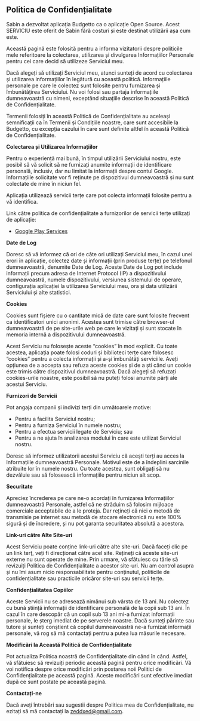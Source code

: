 ## Politica de Confidențialitate

Sabin a dezvoltat aplicația Budgetto ca o aplicație Open Source. Acest SERVICIU este oferit de Sabin fără costuri și este destinat utilizării așa cum este.

Această pagină este folosită pentru a informa vizitatorii despre politicile mele referitoare la colectarea, utilizarea și divulgarea Informațiilor Personale pentru cei care decid să utilizeze Serviciul meu.

Dacă alegeți să utilizați Serviciul meu, atunci sunteți de acord cu colectarea și utilizarea informațiilor în legătură cu această politică. Informațiile personale pe care le colectez sunt folosite pentru furnizarea și îmbunătățirea Serviciului. Nu voi folosi sau partaja informațiile dumneavoastră cu nimeni, exceptând situațiile descrise în această Politică de Confidențialitate.

Termenii folosiți în această Politică de Confidențialitate au aceleași semnificații ca în Termenii și Condițiile noastre, care sunt accesibile la Budgetto, cu excepția cazului în care sunt definite altfel în această Politică de Confidențialitate.

**Colectarea și Utilizarea Informațiilor**

Pentru o experiență mai bună, în timpul utilizării Serviciului nostru, este posibil să vă solicit să ne furnizați anumite informații de identificare personală, inclusiv, dar nu limitat la informații despre contul Google. Informațiile solicitate vor fi reținute pe dispozitivul dumneavoastră și nu sunt colectate de mine în niciun fel.

Aplicația utilizează servicii terțe care pot colecta informații folosite pentru a vă identifica.

Link către politica de confidențialitate a furnizorilor de servicii terțe utilizați de aplicație:

*   [Google Play Services](https://www.google.com/policies/privacy/)

**Date de Log**

Doresc să vă informez că ori de câte ori utilizați Serviciul meu, în cazul unei erori în aplicație, colectez date și informații (prin produse terțe) pe telefonul dumneavoastră, denumite Date de Log. Aceste Date de Log pot include informații precum adresa de Internet Protocol (IP) a dispozitivului dumneavoastră, numele dispozitivului, versiunea sistemului de operare, configurația aplicației la utilizarea Serviciului meu, ora și data utilizării Serviciului și alte statistici.

**Cookies**

Cookies sunt fișiere cu o cantitate mică de date care sunt folosite frecvent ca identificatori unici anonimi. Acestea sunt trimise către browser-ul dumneavoastră de pe site-urile web pe care le vizitați și sunt stocate în memoria internă a dispozitivului dumneavoastră.

Acest Serviciu nu folosește aceste “cookies” în mod explicit. Cu toate acestea, aplicația poate folosi coduri și biblioteci terțe care folosesc “cookies” pentru a colecta informații și a-și îmbunătăți serviciile. Aveți opțiunea de a accepta sau refuza aceste cookies și de a ști când un cookie este trimis către dispozitivul dumneavoastră. Dacă alegeți să refuzați cookies-urile noastre, este posibil să nu puteți folosi anumite părți ale acestui Serviciu.

**Furnizori de Servicii**

Pot angaja companii și indivizi terți din următoarele motive:

*   Pentru a facilita Serviciul nostru;
*   Pentru a furniza Serviciul în numele nostru;
*   Pentru a efectua servicii legate de Serviciu; sau
*   Pentru a ne ajuta în analizarea modului în care este utilizat Serviciul nostru.

Doresc să informez utilizatorii acestui Serviciu că acești terți au acces la Informațiile dumneavoastră Personale. Motivul este de a îndeplini sarcinile atribuite lor în numele nostru. Cu toate acestea, sunt obligați să nu dezvăluie sau să folosească informațiile pentru niciun alt scop.

**Securitate**

Apreciez încrederea pe care ne-o acordați în furnizarea Informațiilor dumneavoastră Personale, astfel că ne străduim să folosim mijloace comerciale acceptabile de a le proteja. Dar rețineți că nici o metodă de transmisie pe internet sau metodă de stocare electronică nu este 100% sigură și de încredere, și nu pot garanta securitatea absolută a acestora.

**Link-uri către Alte Site-uri**

Acest Serviciu poate conține link-uri către alte site-uri. Dacă faceți clic pe un link terț, veți fi direcționat către acel site. Rețineți că aceste site-uri externe nu sunt operate de mine. Prin urmare, vă sfătuiesc cu tărie să revizuiți Politica de Confidențialitate a acestor site-uri. Nu am control asupra și nu îmi asum nicio responsabilitate pentru conținutul, politicile de confidențialitate sau practicile oricăror site-uri sau servicii terțe.

**Confidențialitatea Copiilor**

Aceste Servicii nu se adresează nimănui sub vârsta de 13 ani. Nu colectez cu bună știință informații de identificare personală de la copii sub 13 ani. În cazul în care descopăr că un copil sub 13 ani mi-a furnizat informații personale, le șterg imediat de pe serverele noastre. Dacă sunteți părinte sau tutore și sunteți conștient că copilul dumneavoastră ne-a furnizat informații personale, vă rog să mă contactați pentru a putea lua măsurile necesare.

**Modificări la Această Politică de Confidențialitate**

Pot actualiza Politica noastră de Confidențialitate din când în când. Astfel, vă sfătuiesc să revizuiți periodic această pagină pentru orice modificări. Vă voi notifica despre orice modificări prin postarea noii Politici de Confidențialitate pe această pagină. Aceste modificări sunt efective imediat după ce sunt postate pe această pagină.

**Contactați-ne**

Dacă aveți întrebări sau sugestii despre Politica mea de Confidențialitate, nu ezitați să mă contactați la zeddxed@gmail.com.
